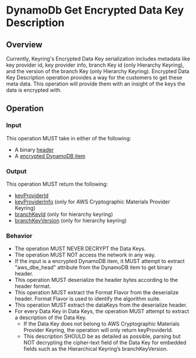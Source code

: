 [//]: # "Copyright Amazon.com Inc. or its affiliates. All Rights Reserved."
[//]: # "SPDX-License-Identifier: CC-BY-SA-4.0"

# DynamoDb Get Encrypted Data Key Description

## Overview

Currently, Keyring's Encrypted Data Key serialization includes metadata like key provider id, key provider info, branch Key id (only Hierarchy Keyring), and the version of the branch Key (only Hierarchy Keyring). Encrypted Data Key Description operation provides a way for the customers to get these meta data. This operation will provide them with an insight of the keys the data is encrypted with. 

## Operation

### Input

This operation MUST take in either of the following:
- A binary [header](https://github.com/aws/aws-database-encryption-sdk-dynamodb/blob/main/specification/structured-encryption/header.md)
- A [encrypted DynamoDB item](https://github.com/aws/aws-database-encryption-sdk-dynamodb/blob/ff9f08a355a20c81540e4ca652e09aaeffe90c4b/specification/dynamodb-encryption-client/encrypt-item.md#encrypted-dynamodb-item)

### Output

This operation MUST return the following:

- [keyProviderId](https://github.com/aws/aws-database-encryption-sdk-dynamodb/blob/main/specification/structured-encryption/header.md#key-provider-id)
- [keyProviderInfo](https://github.com/aws/aws-database-encryption-sdk-dynamodb/blob/main/specification/structured-encryption/header.md#key-provider-information) (only for AWS Cryptographic Materials Provider Keyring)
- [branchKeyId](https://github.com/aws/aws-database-encryption-sdk-dynamodb/blob/main/specification/structured-encryption/header.md#key-provider-information) (only for hierarchy keyring)
- [branchKeyVersion](https://github.com/aws/aws-database-encryption-sdk-dynamodb/blob/main/specification/structured-encryption/header.md#key-provider-information) (only for hierarchy keyring)

### Behavior

- The operation MUST NEVER DECRYPT the Data Keys.
- The operation MUST NOT access the network in any way.
- If the input is a encrypted DynamoDB item, it MUST attempt to extract "aws_dbe_head" attribute from the DynamoDB item to get binary header. 
- This operation MUST deserialize the header bytes according to the header format.
- This operation MUST extract the Format Flavor from the deserialize header. Format Flavor is used to identify the algorithm suite. 
- This operation MUST extract the dataKeys from the deserialize header. 
- For every Data Key in Data Keys, the operation MUST attempt to extract a description of the Data Key.
    - If the Data Key does not belong to AWS Cryptographic Materials Provider Keyring, the operation will only return keyProviderId. 
    - This description SHOULD be as detailed as possible, parsing but NOT decrypting the cipher-text field of the Data Key for embedded fields such as the Hierarchical Keyring’s branchKeyVersion.


